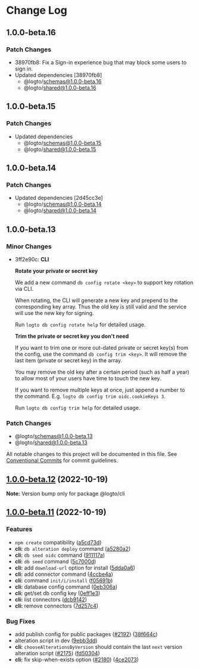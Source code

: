 # Change Log

## 1.0.0-beta.16

### Patch Changes

- 38970fb8: Fix a Sign-in experience bug that may block some users to sign in.
- Updated dependencies [38970fb8]
  - @logto/schemas@1.0.0-beta.16
  - @logto/shared@1.0.0-beta.16

## 1.0.0-beta.15

### Patch Changes

- Updated dependencies
  - @logto/schemas@1.0.0-beta.15
  - @logto/shared@1.0.0-beta.15

## 1.0.0-beta.14

### Patch Changes

- Updated dependencies [2d45cc3e]
  - @logto/schemas@1.0.0-beta.14
  - @logto/shared@1.0.0-beta.14

## 1.0.0-beta.13

### Minor Changes

- 3ff2e90c: **CLI**

  **Rotate your private or secret key**

  We add a new command `db config rotate <key>` to support key rotation via CLI.

  When rotating, the CLI will generate a new key and prepend to the corresponding key array. Thus the old key is still valid and the service will use the new key for signing.

  Run `logto db config rotate help` for detailed usage.

  **Trim the private or secret key you don't need**

  If you want to trim one or more out-dated private or secret key(s) from the config, use the command `db config trim <key>`. It will remove the last item (private or secret key) in the array.

  You may remove the old key after a certain period (such as half a year) to allow most of your users have time to touch the new key.

  If you want to remove multiple keys at once, just append a number to the command. E.g. `logto db config trim oidc.cookieKeys 3`.

  Run `logto db config trim help` for detailed usage.

### Patch Changes

- @logto/schemas@1.0.0-beta.13
- @logto/shared@1.0.0-beta.13

All notable changes to this project will be documented in this file.
See [Conventional Commits](https://conventionalcommits.org) for commit guidelines.

## [1.0.0-beta.12](https://github.com/logto-io/logto/compare/v1.0.0-beta.11...v1.0.0-beta.12) (2022-10-19)

**Note:** Version bump only for package @logto/cli

## [1.0.0-beta.11](https://github.com/logto-io/logto/compare/v1.0.0-beta.10...v1.0.0-beta.11) (2022-10-19)

### Features

- `npm create` compatibility ([a5cd73d](https://github.com/logto-io/logto/commit/a5cd73d961766c7c72180795051feabe9793fc7d))
- **cli:** `db alteration deploy` command ([a5280a2](https://github.com/logto-io/logto/commit/a5280a2afd3d5822e78d1f115ab6f6fdbb993261))
- **cli:** `db seed oidc` command ([911117a](https://github.com/logto-io/logto/commit/911117a785fd43ea03473f42835f2680cccca7be))
- **cli:** `db seed` command ([5c7000d](https://github.com/logto-io/logto/commit/5c7000ddc30e316bd17f34d71d51c17016efec76))
- **cli:** add `download-url` option for install ([5dda0a6](https://github.com/logto-io/logto/commit/5dda0a6dd0e04468c078e3581e68a614ce23404c))
- **cli:** add connector command ([4ccbe4a](https://github.com/logto-io/logto/commit/4ccbe4ac6566aff0db1cd98a74441640677f6060))
- **cli:** command `init/i/install` ([f05691b](https://github.com/logto-io/logto/commit/f05691b4319279a49bf0bc87ba656b7990d52e53))
- **cli:** database config command ([0eb306a](https://github.com/logto-io/logto/commit/0eb306a61cf88b8be3be86852cb66b1d99ad713f))
- **cli:** get/set db config key ([0eff1e3](https://github.com/logto-io/logto/commit/0eff1e3591129802f3e9b3286652ef6fc8619cf5))
- **cli:** list connectors ([dcb9142](https://github.com/logto-io/logto/commit/dcb91428e6ef1021e383270e66d3e67bfc83e593))
- **cli:** remove connectors ([7d257c4](https://github.com/logto-io/logto/commit/7d257c45bfa37298c287b3ac867acd0606c4f028))

### Bug Fixes

- add publish config for public packages ([#2192](https://github.com/logto-io/logto/issues/2192)) ([38f664c](https://github.com/logto-io/logto/commit/38f664c27c4927970f40336b04154a5803cb5dc0))
- alteration script in dev ([9ebb3dd](https://github.com/logto-io/logto/commit/9ebb3ddfd963f6459ea332dbe1384058f77b453b))
- **cli:** `chooseAlterationsByVersion` should contain the last `next` version alteration script ([#2175](https://github.com/logto-io/logto/issues/2175)) ([fd50304](https://github.com/logto-io/logto/commit/fd50304f5ff5ffbc985695eaa73c1bc56b1ca061))
- **cli:** fix skip-when-exists option ([#2180](https://github.com/logto-io/logto/issues/2180)) ([4ce2073](https://github.com/logto-io/logto/commit/4ce207369228d404d919c491ba398acedcfd55fa))
